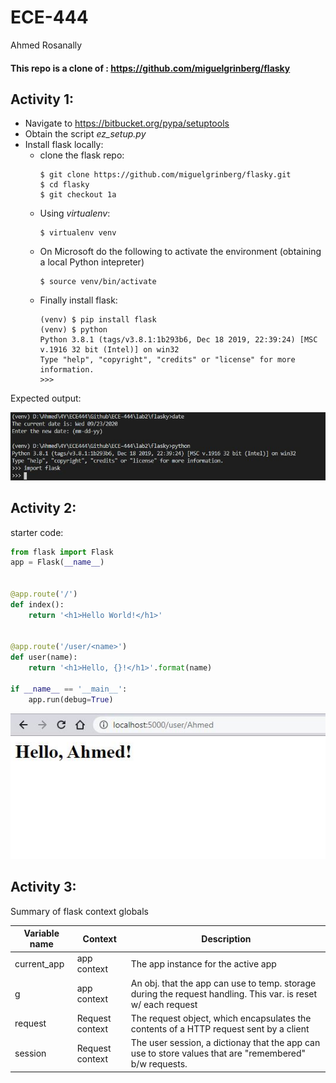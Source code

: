 # ECE-444
Ahmed Rosanally

#### This repo is a clone of : https://github.com/miguelgrinberg/flasky

## Activity 1:

- Navigate to https://bitbucket.org/pypa/setuptools
- Obtain the script *ez_setup.py*
- Install flask locally:
    + clone the flask repo:
      ```
      $ git clone https://github.com/miguelgrinberg/flasky.git
      $ cd flasky
      $ git checkout 1a
      ```
    + Using *virtualenv*:
      ```
      $ virtualenv venv
      ```
    + On Microsoft do the following to activate the environment (obtaining a local Python intepreter)
      ```
      $ source venv/bin/activate
      ```
    + Finally install flask:
      ```
      (venv) $ pip install flask
      (venv) $ python
      Python 3.8.1 (tags/v3.8.1:1b293b6, Dec 18 2019, 22:39:24) [MSC v.1916 32 bit (Intel)] on win32
      Type "help", "copyright", "credits" or "license" for more information.
      >>>
      ```
Expected output:

![activity1](lab2/activity1.JPG)

## Activity 2:

starter code:

```python
from flask import Flask
app = Flask(__name__)


@app.route('/')
def index():
    return '<h1>Hello World!</h1>'


@app.route('/user/<name>')
def user(name):
    return '<h1>Hello, {}!</h1>'.format(name)

if __name__ == '__main__':
    app.run(debug=True)
```

![activity2](lab2/activity3.JPG)

## Activity 3:

Summary of flask context globals

| Variable name  | Context | Description  |
| ------ | -------------- | -------------| 
| current_app | app context | The app instance for the active app | 
| g | app context | An obj. that the app can use to temp. storage during the request handling. This var. is reset w/ each request | 
| request | Request context | The request object, which encapsulates the contents of a HTTP request sent by a client | 
| session | Request context | The user session, a dictionay that the app can use to store values that are "remembered" b/w requests. |





